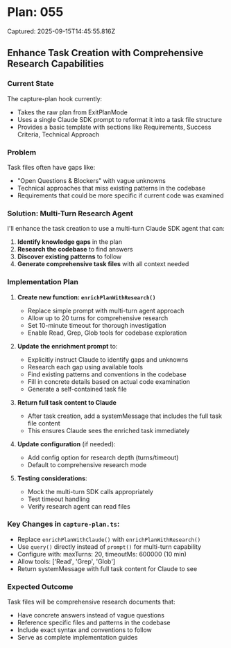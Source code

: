 # Plan: 055

Captured: 2025-09-15T14:45:55.816Z

## Enhance Task Creation with Comprehensive Research Capabilities

### Current State
The capture-plan hook currently:
- Takes the raw plan from ExitPlanMode
- Uses a single Claude SDK prompt to reformat it into a task file structure
- Provides a basic template with sections like Requirements, Success Criteria, Technical Approach

### Problem
Task files often have gaps like:
- "Open Questions & Blockers" with vague unknowns
- Technical approaches that miss existing patterns in the codebase
- Requirements that could be more specific if current code was examined

### Solution: Multi-Turn Research Agent

I'll enhance the task creation to use a multi-turn Claude SDK agent that can:
1. **Identify knowledge gaps** in the plan
2. **Research the codebase** to find answers
3. **Discover existing patterns** to follow
4. **Generate comprehensive task files** with all context needed

### Implementation Plan

1. **Create new function: `enrichPlanWithResearch()`**
   - Replace simple prompt with multi-turn agent approach
   - Allow up to 20 turns for comprehensive research
   - Set 10-minute timeout for thorough investigation
   - Enable Read, Grep, Glob tools for codebase exploration

2. **Update the enrichment prompt** to:
   - Explicitly instruct Claude to identify gaps and unknowns
   - Research each gap using available tools
   - Find existing patterns and conventions in the codebase
   - Fill in concrete details based on actual code examination
   - Generate a self-contained task file

3. **Return full task content to Claude**
   - After task creation, add a systemMessage that includes the full task file content
   - This ensures Claude sees the enriched task immediately

4. **Update configuration** (if needed):
   - Add config option for research depth (turns/timeout)
   - Default to comprehensive research mode

5. **Testing considerations**:
   - Mock the multi-turn SDK calls appropriately
   - Test timeout handling
   - Verify research agent can read files

### Key Changes in `capture-plan.ts`:
- Replace `enrichPlanWithClaude()` with `enrichPlanWithResearch()` 
- Use `query()` directly instead of `prompt()` for multi-turn capability
- Configure with: maxTurns: 20, timeoutMs: 600000 (10 min)
- Allow tools: ['Read', 'Grep', 'Glob']
- Return systemMessage with full task content for Claude to see

### Expected Outcome
Task files will be comprehensive research documents that:
- Have concrete answers instead of vague questions
- Reference specific files and patterns in the codebase
- Include exact syntax and conventions to follow
- Serve as complete implementation guides